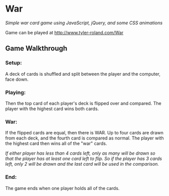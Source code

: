 # War

*Simple war card game using JavaScript, jQuery, and some CSS animations*

Game can be played at http://www.tyler-roland.com/War

## Game Walkthrough

### Setup:

A deck of cards is shuffled and split between the player and the computer, face down.

### Playing: 
Then the top card of each player's deck is flipped over and compared.
The player with the highest card wins both cards.

### War:

If the flipped cards are equal, then there is WAR. 
Up to four cards are drawn from each deck, and the fourth card is compared as normal.
The player with the highest card then wins all of the "war" cards.

*If either player has less than 4 cards left, only as many will be drawn so that the player has at least one card left to flip. So if the player has 3 cards left, only 2 will be drawn and the last card will be used in the comparison.*

### End:

The game ends when one player holds all of the cards.

